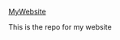 
[MyWebsite](http://webdev.cse.msu.edu/~lambe168/AlexWebsite/ "# MyWebsite")

This is the repo for my website
